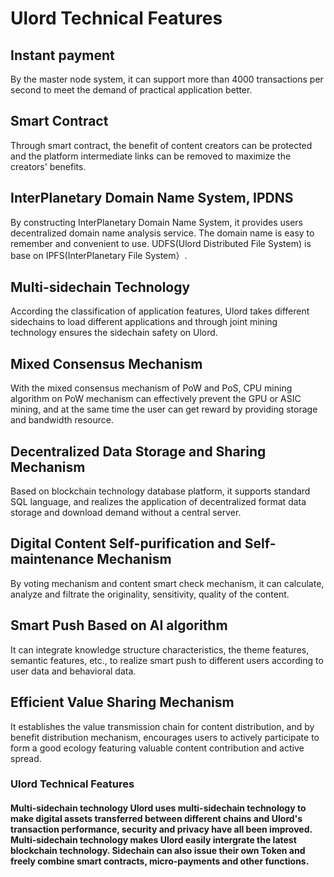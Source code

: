 # Ulord Technical Features

## Instant payment
 By the master node system, it can support more than 4000 transactions per second to meet the demand of practical application better.
## Smart Contract
 Through smart contract, the benefit of content creators can be protected and the platform intermediate links can be removed to maximize the creators' benefits.
## InterPlanetary Domain Name System, IPDNS
 By constructing InterPlanetary Domain Name System, it provides users decentralized domain name analysis service. The domain name is easy to remember and convenient to use.
 UDFS(Ulord Distributed File System) is base on IPFS(InterPlanetary File System）.
 
## Multi-sidechain Technology
 According the classification of application features, Ulord takes different sidechains to load different applications and through joint mining technology ensures the sidechain safety on Ulord.
## Mixed Consensus Mechanism
 With the mixed consensus mechanism of PoW and PoS, CPU mining algorithm on PoW mechanism can effectively prevent the GPU or ASIC mining, and at the same time the user can get reward by providing storage and bandwidth resource.
## Decentralized Data Storage and Sharing Mechanism
 Based on blockchain technology database platform, it supports standard SQL language, and realizes the application of decentralized format data storage and download demand without a central server.
## Digital Content Self-purification and Self-maintenance Mechanism
 By voting mechanism and content smart check mechanism, it can calculate, analyze and filtrate the originality, sensitivity, quality of the content.
## Smart Push Based on AI algorithm
 It can integrate knowledge structure characteristics, the theme features, semantic features, etc., to realize smart push to different users according to user data and behavioral data.
## Efficient Value Sharing Mechanism
 It establishes the value transmission chain for content distribution, and by benefit distribution mechanism, encourages users to actively participate to form a good ecology featuring valuable content contribution and active spread.


### Ulord Technical Features  
#### Multi-sidechain technology  Ulord uses multi-sidechain technology to make digital assets transferred between different chains and Ulord's transaction performance, security and privacy have all been improved. Multi-sidechain technology makes Ulord easily intergrate the latest blockchain technology. Sidechain can also issue their own Token and freely combine smart contracts, micro-payments and other functions.
